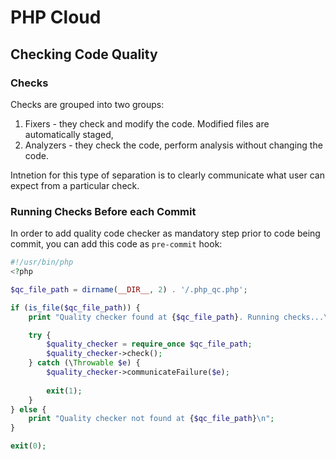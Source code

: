 # PHP Cloud

## Checking Code Quality

### Checks

Checks are grouped into two groups:

1. Fixers - they check and modify the code. Modified files are automatically staged,
2. Analyzers - they check the code, perform analysis without changing the code.

Intnetion for this type of separation is to clearly communicate what user can expect from a particular check.

### Running Checks Before each Commit

In order to add quality code checker as mandatory step prior to code being commit, you can add this code as `pre-commit` hook:

```php
#!/usr/bin/php
<?php

$qc_file_path = dirname(__DIR__, 2) . '/.php_qc.php';

if (is_file($qc_file_path)) {
    print "Quality checker found at {$qc_file_path}. Running checks...\n\n";

    try {
        $quality_checker = require_once $qc_file_path;
        $quality_checker->check();
    } catch (\Throwable $e) {
        $quality_checker->communicateFailure($e);
        
        exit(1);
    }
} else {
    print "Quality checker not found at {$qc_file_path}\n";
}

exit(0);
```